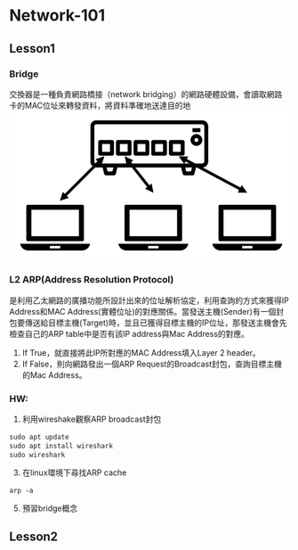 # Network-101

## Lesson1
### Bridge
交換器是一種負責網路橋接（network bridging）的網路硬體設備，會讀取網路卡的MAC位址來轉發資料，將資料準確地送達目的地
![switch img](https://github.com/tung-hsiao/Network-101/blob/main/imgs/Switch.png?raw=true)

### L2 ARP(Address Resolution Protocol)
是利用乙太網路的廣播功能所設計出來的位址解析協定，利用查詢的方式來獲得IP Address和MAC Address(實體位址)的對應關係。當發送主機(Sender)有一個封包要傳送給目標主機(Target)時，並且已獲得目標主機的IP位址，那發送主機會先檢查自己的ARP table中是否有該IP address與Mac Address的對應。
1. If True，就直接將此IP所對應的MAC Address填入Layer 2 header。
2. If False，則向網路發出一個ARP Request的Broadcast封包，查詢目標主機的Mac Address。

### HW:
1. 利用wireshake觀察ARP broadcast封包
```
sudo apt update
sudo apt install wireshark
sudo wireshark
```
3. 在linux環境下尋找ARP cache
```
arp -a
```
5. 預習bridge概念


## Lesson2
